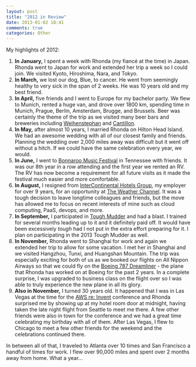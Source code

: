 ```yaml
---
layout: post
title: "2012 in Review"
date: 2013-01-02 18:41
comments: true
categories: Other
---
```

My highlights of 2012:

1. **In January,** I spent a week with Rhonda (my fiancé at the time) in Japan. Rhonda went to Japan for work and extended her trip a week so I could join. We visited Kyoto, Hiroshima, Nara, and Tokyo.
1. **In March,** we lost our dog, Blue, to cancer. He went from seemingly healthy to very sick in the span of 2 weeks. He was 10 years old and my best friend.
1. **In April,** five friends and I went to Europe for my bachelor party. We flew to Munich, rented a huge van, and drove over 1800 km, spending time in Munich, Prague, Berlin, Amsterdam, Brugge, and Brussels. Beer was certainly the theme of the trip as we visited many beer bars and breweries including [Weihenstephan](http://en.wikipedia.org/wiki/Weihenstephan_Abbey) and [Cantillon](http://en.wikipedia.org/wiki/Cantillon_Brewery).
1. **In May,** after almost 10 years, I married Rhonda on Hilton Head Island. We had an awesome wedding with all of our closest family and friends. Planning the wedding over 2,000 miles away was difficult but it went off without a hitch. If we could have the same celebration every year, we would.
1. **In June,** I went to [Bonnaroo Music Festival](http://en.wikipedia.org/wiki/Bonnaroo_Music_Festival) in Tennessee with friends. It was our 8th year in a row attending and the first year we rented an RV. The RV has now become a requirement for all future visits as it made the festival much easier and more comfortable.
1. **In August,** I resigned from [InterContinental Hotels Group](http://www.ichotelsgroup.com/), my employer for over 9 years, for an opportunity at [The Weather Channel](http://www.weather.com/). It was a tough decision to leave longtime colleagues and friends, but the move has allowed me to focus on recent interests of mine such as cloud computing, PaaS, devops, and more.
1. **In September,** I participated in [Tough Mudder](http://toughmudder.com/) and had a blast. I trained for several months leading up to it and it definitely paid off. It would have been excessively _tough_ had I not put in the extra effort preparing for it. I plan on participating in the 2013 Tough Mudder as well.
1. **In November,** Rhonda went to Shanghai for work and again we extended her trip to allow for some vacation. I met her in Shanghai and we visited Hangzhou, Tunxi, and Huangshan Mountain. The trip was especially exciting for both of us as we booked our flights on All Nippon Airways so that we could fly on the [Boeing 787 Dreamliner](http://en.wikipedia.org/wiki/Boeing_787_Dreamliner) - the plane that Rhonda has worked on at Boeing for the past 2 years. In a complete surprise, I was upgraded to business class on the flight over so I was able to truly experience the new plane in all its glory.
1. **Also in November,** I turned 30 years old. It happened that I was in Las Vegas at the time for the [AWS re: Invent](https://reinvent.awsevents.com/) conference and Rhonda surprised me by showing up at my hotel room door at midnight, having taken the late night flight from Seattle to meet me there. A few other friends were also in town for the conference and we had a great time celebrating my birthday with all of them. After Las Vegas, I flew to Chicago to meet a few other friends for the weekend and the celebrations continued there.

In between all of that, I traveled to Atlanta over 10 times and San Francisco a handful of times for work. I flew over 90,000 miles and spent over 2 months away from home. What a year...
